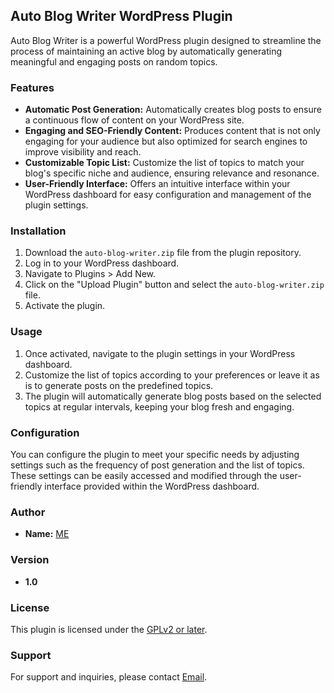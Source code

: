 ## Auto Blog Writer WordPress Plugin

Auto Blog Writer is a powerful WordPress plugin designed to streamline the process of maintaining an active blog by automatically generating meaningful and engaging posts on random topics.

### Features

- **Automatic Post Generation:** Automatically creates blog posts to ensure a continuous flow of content on your WordPress site.
- **Engaging and SEO-Friendly Content:** Produces content that is not only engaging for your audience but also optimized for search engines to improve visibility and reach.
- **Customizable Topic List:** Customize the list of topics to match your blog's specific niche and audience, ensuring relevance and resonance.
- **User-Friendly Interface:** Offers an intuitive interface within your WordPress dashboard for easy configuration and management of the plugin settings.

### Installation

1. Download the `auto-blog-writer.zip` file from the plugin repository.
2. Log in to your WordPress dashboard.
3. Navigate to Plugins > Add New.
4. Click on the "Upload Plugin" button and select the `auto-blog-writer.zip` file.
5. Activate the plugin.

### Usage

1. Once activated, navigate to the plugin settings in your WordPress dashboard.
2. Customize the list of topics according to your preferences or leave it as is to generate posts on the predefined topics.
3. The plugin will automatically generate blog posts based on the selected topics at regular intervals, keeping your blog fresh and engaging.

### Configuration

You can configure the plugin to meet your specific needs by adjusting settings such as the frequency of post generation and the list of topics. These settings can be easily accessed and modified through the user-friendly interface provided within the WordPress dashboard.

### Author

- **Name:** [ME](https://github.com/k0d1r/)

### Version

- **1.0**

### License

This plugin is licensed under the [GPLv2 or later](https://www.gnu.org/licenses/gpl-2.0.html).

### Support

For support and inquiries, please contact [Email](mailto:k0d1rtalhaak@gmail.com).
